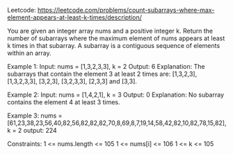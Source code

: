Leetcode: https://leetcode.com/problems/count-subarrays-where-max-element-appears-at-least-k-times/description/

You are given an integer array nums and a positive integer k.
Return the number of subarrays where the maximum element of nums appears at least k times in that subarray.
A subarray is a contiguous sequence of elements within an array.



Example 1:
Input: nums = [1,3,2,3,3], k = 2
Output: 6
Explanation: The subarrays that contain the element 3 at least 2 times are: [1,3,2,3], [1,3,2,3,3], [3,2,3], [3,2,3,3], [2,3,3] and [3,3].

Example 2:
Input: nums = [1,4,2,1], k = 3
Output: 0
Explanation: No subarray contains the element 4 at least 3 times.
 
Example 3:
nums = [61,23,38,23,56,40,82,56,82,82,82,70,8,69,8,7,19,14,58,42,82,10,82,78,15,82], k = 2
output: 224

Constraints:
1 <= nums.length <= 105
1 <= nums[i] <= 106
1 <= k <= 105